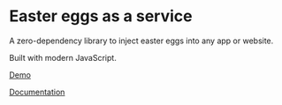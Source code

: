 # Easter eggs as a service

A zero-dependency library to inject easter eggs into any app or website.

Built with modern JavaScript.

[Demo](https://kyco.github.io/eeaas/examples/css-injection)

[Documentation](https://kyco.github.io/eeaas/)
